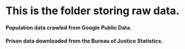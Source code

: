 # This is the folder storing raw data.

#### Population data crawled from Google Public Data.
#### Prison data downloaded from the Bureau of Justice Statistics.
